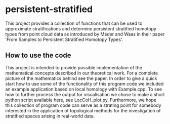 # persistent-stratified
This project provides a collection of functions that can be used
to approximate stratifications and determine persistent stratified homotopy types from point cloud data 
as introduced by Mäder and Waas in their paper 'From Samples to Persistent Stratified Homotopy Types'.

## How to use the code
This project is intended to provide possible implementation of the mathematical concepts described in
our theoretical work. For a complete picture of the mathematics behind see the paper. In order to give
a quick start how to use some of the functionality of this program code we included an example application
based on local homology with Example.cpp. To see how to further process the output for visualisation we 
chose to make a short python script available here, see LocCoH_plot.py.
Furthermore, we hope this collection of program code can serve as a strating point for somebody interested
in the application of topological methods for the investigation of stratified spaces arising in real-world data.
